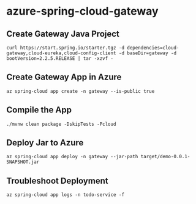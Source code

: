 # azure-spring-cloud-gateway

## Create Gateway Java Project 
```
curl https://start.spring.io/starter.tgz -d dependencies=cloud-gateway,cloud-eureka,cloud-config-client -d baseDir=gateway -d bootVersion=2.2.5.RELEASE | tar -xzvf -
```

##  Create Gateway App in Azure
```
az spring-cloud app create -n gateway --is-public true
```


## Compile the App
```
./mvnw clean package -DskipTests -Pcloud
```

## Deploy Jar to Azure 
```
az spring-cloud app deploy -n gateway --jar-path target/demo-0.0.1-SNAPSHOT.jar
```

## Troubleshoot Deployment
```
az spring-cloud app logs -n todo-service -f
```
